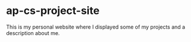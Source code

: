 # ap-cs-project-site
This is my personal website where I displayed some of my projects and a description about me.
